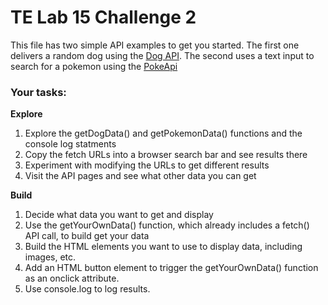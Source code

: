 TE Lab 15 Challenge 2
=================
 
This file has two simple API examples to get you started.
The first one delivers a random dog using the [Dog API](https://dog.ceo/dog-api/documentation/). 
The second uses a text
input to search for a pokemon using the [PokeApi](https://pokeapi.co/)

### Your tasks: ###
**Explore**
1. Explore the getDogData() and getPokemonData() functions and the console log statments
2. Copy the fetch URLs into a browser search bar and see results there
3. Experiment with modifying the URLs to get different results
4. Visit the API pages and see what other data you can get

**Build**
1. Decide what data you want to get and display
2. Use the getYourOwnData() function, which already includes a fetch() API call, to build get your data
3. Build the HTML elements you want to use to display data, including images, etc.
4. Add an HTML button element to trigger the getYourOwnData() function as an onclick attribute.
5. Use console.log to log results.